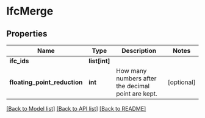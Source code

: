 # IfcMerge

## Properties
Name | Type | Description | Notes
------------ | ------------- | ------------- | -------------
**ifc_ids** | **list[int]** |  | 
**floating_point_reduction** | **int** | How many numbers after the decimal point are kept. | [optional] 

[[Back to Model list]](../README.md#documentation-for-models) [[Back to API list]](../README.md#documentation-for-api-endpoints) [[Back to README]](../README.md)


